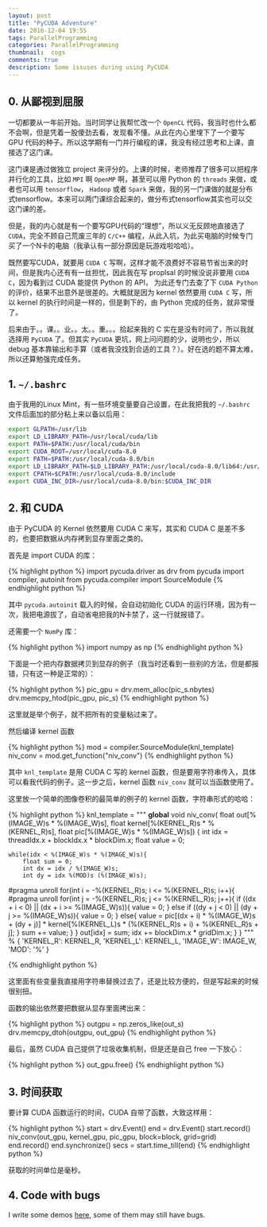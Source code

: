 ```yaml
---
layout: post
title: "PyCUDA Adventure"
date: 2016-12-04 19:55
tags: ParallelProgramming
categories: ParallelProgramming
thumbnail:  cogs
comments: true
description: Some issuses during using PyCUDA
---
```


## 0. 从鄙视到屈服

一切都要从一年前开始。当时同学让我帮忙改一个 `OpenCL` 代码，我当时也什么都不会啊，但是凭着一股傻劲去看，发现看不懂。从此在内心里埋下了一个要写 GPU 代码的种子。所以这学期有一门并行编程的课，我没有经过思考和上课，直接选了这门课。

这门课是通过做独立 project 来评分的。上课的时候，老师推荐了很多可以把程序并行化的工具，比如  `MPI` 啊 `OpenMP` 啊，甚至可以用 Python 的 `threads` 来做，或者也可以用 `tensorflow`， `Hadoop` 或者 `Spark` 来做，我的另一门课做的就是分布式tensorflow。本来可以两门课综合起来的，做分布式tensorflow其实也可以交这门课的差。

但是，我的内心就是有一个要写GPU代码的“理想”，所以义无反顾地直接选了`CUDA`，完全不顾自己荒废三年的 `C/C++` 编程，从此入坑，为此买电脑的时候专门买了一个N卡的电脑（我承认有一部分原因是玩游戏啦哈哈）。

既然要写CUDA，就要用 `CUDA C` 写啊，这样才能不浪费好不容易节省出来的时间，但是我内心还有有一丝担忧，因此我在写 proplsal 的时候没说非要用 `CUDA C`，因为看到过 CUDA 能提供 Python 的 API， 为此还专门去查了下 `CUDA Python` 的评价，结果不出意外是很差的。大概就是因为 kernel 依然要用 `CUDA C` 写，所以 kernel 的执行时间是一样的，但是剩下的，由 Python 完成的任务，就非常慢了。

后来由于。。课。。业。。太。。重。。。拾起来我的 C 实在是没有时间了，所以我就选择用 `PyCUDA` 了。但其实 `PyCUDA` 更坑，网上问问题的少，说明也少，所以 debug 基本靠输出和手算（或者我没找到合适的工具？）。好在选的题不算太难，所以还算勉强完成任务。


## 1. `~/.bashrc`

由于我用的Linux Mint，有一些环境变量要自己设置，在此我把我的 `~/.bashrc` 文件后面加的部分粘上来以备以后用：

```bash
export GLPATH=/usr/lib
export LD_LIBRARY_PATH=/usr/local/cuda/lib
export PATH=$PATH:/usr/local/cuda/bin
export CUDA_ROOT=/usr/local/cuda-8.0
export PATH=$PATH:/usr/local/cuda-8.0/bin
export LD_LIBRARY_PATH=$LD_LIBRARY_PATH:/usr/local/cuda-8.0/lib64:/usr/local/cuda-8.0/lib
export CPATH=$CPATH:/usr/local/cuda-8.0/include
export CUDA_INC_DIR=/usr/local/cuda-8.0/bin:$CUDA_INC_DIR
```

## 2. 和 CUDA
 
由于 PyCUDA 的 Kernel 依然要用 CUDA C 来写，其实和 CUDA C 是差不多的，也要把数据从内存拷到显存里面之类的。

首先是 import CUDA 的库：

{% highlight python %}
import pycuda.driver as drv
from pycuda import compiler, autoinit
from pycuda.compiler import SourceModule
{% endhighlight python %}

其中 `pycuda.autoinit` 载入的时候，会自动初始化 CUDA 的运行环境，因为有一次，我把电源拔了，自动省电把我的N卡禁了，这一行就报错了。

还需要一个 `NumPy` 库：

{% highlight python %}
import numpy as np
{% endhighlight python %}

下面是一个把内存数据拷贝到显存的例子（我当时还看到一些别的方法，但是都报错，只有这一种是正常的）：

{% highlight python %}
pic_gpu = drv.mem_alloc(pic_s.nbytes)
drv.memcpy_htod(pic_gpu, pic_s)
{% endhighlight python %}

这里就是举个例子，就不把所有的变量粘过来了。

然后编译 kernel 函数

{% highlight python %}
mod = compiler.SourceModule(knl_template)
niv_conv = mod.get_function("niv_conv")
{% endhighlight python %}

其中 `knl_template` 是用 CUDA C 写的 kernel 函数，但是要用字符串传入，具体可以看我代码的例子。这一步之后，kernel 函数 `niv_conv` 就可以当函数使用了。

这里放一个简单的图像卷积的最简单的例子的 kernel 函数，字符串形式的哈哈：

{% highlight python %}
    knl_template = """
__global__ void niv_conv(
    float out[%(IMAGE_W)s * %(IMAGE_W)s],
    float kernel[%(KERNEL_R)s * %(KERNEL_R)s],
    float pic[%(IMAGE_W)s * %(IMAGE_W)s])
{
    int idx = threadIdx.x + blockIdx.x * blockDim.x;
    float value = 0;

    while(idx < %(IMAGE_W)s * %(IMAGE_W)s){
        float sum = 0;
        int dx = idx / %(IMAGE_W)s;
        int dy = idx %(MOD)s (%(IMAGE_W)s);
#pragma unroll
        for(int i = -%(KERNEL_R)s; i <= %(KERNEL_R)s; i++){
#pragma unroll
            for(int j = -%(KERNEL_R)s; j <= %(KERNEL_R)s; j++){
                if ((dx + i < 0) || (dx + i >= %(IMAGE_W)s)){
                    value = 0;
                }
                else if ((dy + j < 0) || (dy + j >= %(IMAGE_W)s)){
                    value = 0;
                }
                else{
                    value = pic[(dx + i) * %(IMAGE_W)s + (dy + j)] *
                            kernel[%(KERNEL_L)s * (%(KERNEL_R)s + i) + %(KERNEL_R)s + j];
                }
                sum += value;
            }
        }
        out[idx] = sum;
        idx += blockDim.x * gridDim.x;
    }
}
""" % {
        'KERNEL_R': KERNEL_R, 'KERNEL_L': KERNEL_L, 'IMAGE_W': IMAGE_W, 'MOD': '%'
    }

{% endhighlight python %}

这里面有些变量我直接用字符串替换过去了，还是比较方便的，但是写起来的时候很别扭。

函数的输出依然要把数据从显存里面拷出来：

{% highlight python %}
outgpu = np.zeros_like(out_s)
drv.memcpy_dtoh(outgpu, out_gpu)
{% endhighlight python %}

最后，虽然 CUDA 自己提供了垃圾收集机制，但是还是自己 free 一下放心：

{% highlight python %}
out_gpu.free()
{% endhighlight python %}

## 3. 时间获取

要计算 CUDA 函数运行的时间，CUDA 自带了函数，大致这样用：

{% highlight python %}
start = drv.Event()
end = drv.Event()
start.record()
niv_conv(out_gpu, kernel_gpu, pic_gpu,
         block=block, grid=grid)
end.record()
end.synchronize()
secs = start.time_till(end)
{% endhighlight python %}

获取的时间单位是毫秒。

## 4. Code with bugs

I write some demos [here](https://github.com/firiceguo/my-pycuda), some of them may still have bugs.
